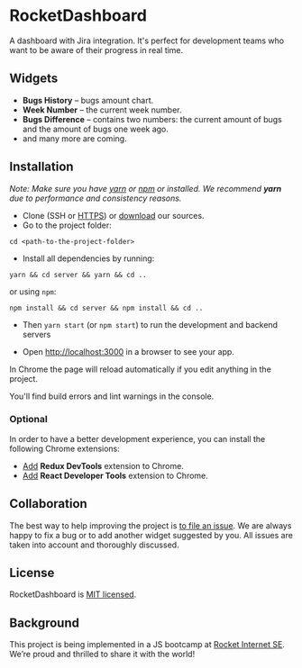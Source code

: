 # RocketDashboard

A dashboard with Jira integration.
It's perfect for development teams who want to be aware of their progress in real time.

## Widgets

- **Bugs History** – bugs amount chart.
- **Week Number** – the current week number.
- **Bugs Difference** – contains two numbers: the current amount of bugs and the amount of bugs one week ago.
- and many more are coming.

## Installation

_Note: Make sure you have [yarn](https://yarnpkg.com) or [npm](https://nodejs.org) or installed. We recommend **yarn** due to performance and consistency reasons._

- Clone (SSH or [HTTPS](https://github.com/rocket-internet-berlin/RocketDashboard.git)) or [download](https://github.com/rocket-internet-berlin/RocketDashboard/archive/master.zip) our sources.
- Go to the project folder:
```
cd <path-to-the-project-folder>
```
- Install all dependencies by running:
```
yarn && cd server && yarn && cd ..
```
or using `npm`:
```
npm install && cd server && npm install && cd ..
```
- Then `yarn start` (or `npm start`) to run the development and backend servers

- Open [http://localhost:3000](http://localhost:3000) in a browser to see your app.

In Chrome the page will reload automatically if you edit anything in the project.

You'll find build errors and lint warnings in the console.

### Optional

In order to have a better development experience, you can install the following Chrome extensions: 

- [Add](https://chrome.google.com/webstore/detail/redux-devtools/lmhkpmbekcpmknklioeibfkpmmfibljd) **Redux DevTools** extension to Chrome.
- [Add](https://chrome.google.com/webstore/detail/react-developer-tools/fmkadmapgofadopljbjfkapdkoienihi) **React Developer Tools** extension to Chrome.

## Collaboration

The best way to help improving the project is [to file an issue](https://github.com/rocket-internet-berlin/RocketDashboard/issues/new). We are always happy to fix a bug or to add another widget suggested by you. All issues are taken into account and thoroughly discussed.

## License

RocketDashboard is [MIT licensed](LICENSE).

## Background

This project is being implemented in a JS bootcamp at [Rocket Internet SE](https://www.rocket-internet.com). We’re proud and thrilled to share it with the world!

